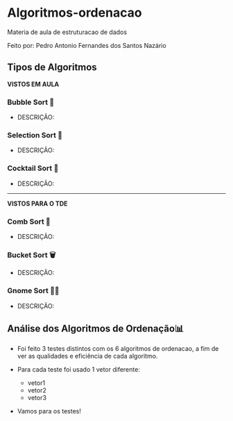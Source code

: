 # Algoritmos-ordenacao
Materia de aula de estruturacao de dados

Feito por: Pedro Antonio Fernandes dos Santos Nazário

## Tipos de Algoritmos

**VISTOS EM AULA**

### Bubble Sort 🧼
- DESCRIÇÃO:
### Selection Sort 🔎
- DESCRIÇÃO:
### Cocktail Sort 🍹
- DESCRIÇÃO:

--------------------------------------

**VISTOS PARA O TDE**

### Comb Sort 🐝
- DESCRIÇÃO:
### Bucket Sort 🗑
- DESCRIÇÃO:
### Gnome Sort 👨‍🌾
- DESCRIÇÃO:

## Análise dos Algoritmos de Ordenação📊
- Foi feito 3 testes distintos com os 6 algoritmos de ordenacao, a fim de ver as qualidades e eficiência de cada algoritmo.
- Para cada teste foi usado 1 vetor diferente:
  - vetor1
  - vetor2
  - vetor3

- Vamos para os testes!
  
